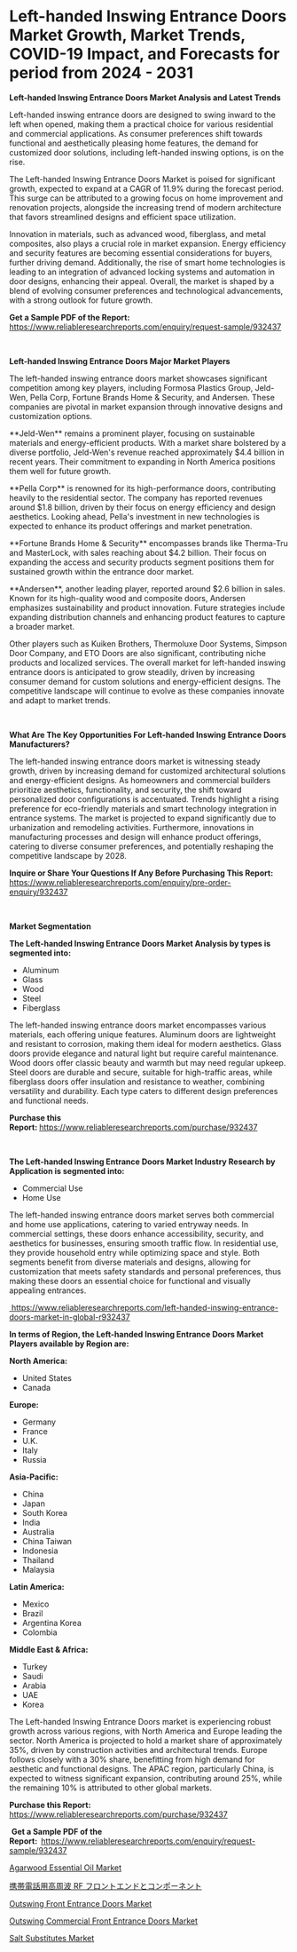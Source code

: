 <p><h1>Left-handed Inswing Entrance Doors Market Growth, Market Trends, COVID-19 Impact, and Forecasts for period from 2024 - 2031</h1></p><p><strong>Left-handed Inswing Entrance Doors Market Analysis and Latest Trends</strong></p>
<p><p>Left-handed inswing entrance doors are designed to swing inward to the left when opened, making them a practical choice for various residential and commercial applications. As consumer preferences shift towards functional and aesthetically pleasing home features, the demand for customized door solutions, including left-handed inswing options, is on the rise.</p><p>The Left-handed Inswing Entrance Doors Market is poised for significant growth, expected to expand at a CAGR of 11.9% during the forecast period. This surge can be attributed to a growing focus on home improvement and renovation projects, alongside the increasing trend of modern architecture that favors streamlined designs and efficient space utilization.</p><p>Innovation in materials, such as advanced wood, fiberglass, and metal composites, also plays a crucial role in market expansion. Energy efficiency and security features are becoming essential considerations for buyers, further driving demand. Additionally, the rise of smart home technologies is leading to an integration of advanced locking systems and automation in door designs, enhancing their appeal. Overall, the market is shaped by a blend of evolving consumer preferences and technological advancements, with a strong outlook for future growth.</p></p>
<p><strong>Get a Sample PDF of the Report:&nbsp;</strong> <a href="https://www.reliableresearchreports.com/enquiry/request-sample/932437">https://www.reliableresearchreports.com/enquiry/request-sample/932437</a></p>
<p>&nbsp;</p>
<p><strong>Left-handed Inswing Entrance Doors Major Market Players</strong></p>
<p><p>The left-handed inswing entrance doors market showcases significant competition among key players, including Formosa Plastics Group, Jeld-Wen, Pella Corp, Fortune Brands Home & Security, and Andersen. These companies are pivotal in market expansion through innovative designs and customization options.</p><p>**Jeld-Wen** remains a prominent player, focusing on sustainable materials and energy-efficient products. With a market share bolstered by a diverse portfolio, Jeld-Wen's revenue reached approximately $4.4 billion in recent years. Their commitment to expanding in North America positions them well for future growth.</p><p>**Pella Corp** is renowned for its high-performance doors, contributing heavily to the residential sector. The company has reported revenues around $1.8 billion, driven by their focus on energy efficiency and design aesthetics. Looking ahead, Pella's investment in new technologies is expected to enhance its product offerings and market penetration.</p><p>**Fortune Brands Home & Security** encompasses brands like Therma-Tru and MasterLock, with sales reaching about $4.2 billion. Their focus on expanding the access and security products segment positions them for sustained growth within the entrance door market.</p><p>**Andersen**, another leading player, reported around $2.6 billion in sales. Known for its high-quality wood and composite doors, Andersen emphasizes sustainability and product innovation. Future strategies include expanding distribution channels and enhancing product features to capture a broader market.</p><p>Other players such as Kuiken Brothers, Thermoluxe Door Systems, Simpson Door Company, and ETO Doors are also significant, contributing niche products and localized services. The overall market for left-handed inswing entrance doors is anticipated to grow steadily, driven by increasing consumer demand for custom solutions and energy-efficient designs. The competitive landscape will continue to evolve as these companies innovate and adapt to market trends.</p></p>
<p>&nbsp;</p>
<p><strong>What Are The Key Opportunities For Left-handed Inswing Entrance Doors Manufacturers?</strong></p>
<p><p>The left-handed inswing entrance doors market is witnessing steady growth, driven by increasing demand for customized architectural solutions and energy-efficient designs. As homeowners and commercial builders prioritize aesthetics, functionality, and security, the shift toward personalized door configurations is accentuated. Trends highlight a rising preference for eco-friendly materials and smart technology integration in entrance systems. The market is projected to expand significantly due to urbanization and remodeling activities. Furthermore, innovations in manufacturing processes and design will enhance product offerings, catering to diverse consumer preferences, and potentially reshaping the competitive landscape by 2028.</p></p>
<p><strong>Inquire or Share Your Questions If Any Before Purchasing This Report:</strong> <a href="https://www.reliableresearchreports.com/enquiry/pre-order-enquiry/932437">https://www.reliableresearchreports.com/enquiry/pre-order-enquiry/932437</a></p>
<p>&nbsp;</p>
<p><strong>Market Segmentation</strong></p>
<p><strong>The Left-handed Inswing Entrance Doors Market Analysis by types is segmented into:</strong></p>
<p><ul><li>Aluminum</li><li>Glass</li><li>Wood</li><li>Steel</li><li>Fiberglass</li></ul></p>
<p><p>The left-handed inswing entrance doors market encompasses various materials, each offering unique features. Aluminum doors are lightweight and resistant to corrosion, making them ideal for modern aesthetics. Glass doors provide elegance and natural light but require careful maintenance. Wood doors offer classic beauty and warmth but may need regular upkeep. Steel doors are durable and secure, suitable for high-traffic areas, while fiberglass doors offer insulation and resistance to weather, combining versatility and durability. Each type caters to different design preferences and functional needs.</p></p>
<p><strong>Purchase this Report:&nbsp;</strong><a href="https://www.reliableresearchreports.com/purchase/932437">https://www.reliableresearchreports.com/purchase/932437</a></p>
<p>&nbsp;</p>
<p><strong>The Left-handed Inswing Entrance Doors Market Industry Research by Application is segmented into:</strong></p>
<p><ul><li>Commercial Use</li><li>Home Use</li></ul></p>
<p><p>The left-handed inswing entrance doors market serves both commercial and home use applications, catering to varied entryway needs. In commercial settings, these doors enhance accessibility, security, and aesthetics for businesses, ensuring smooth traffic flow. In residential use, they provide household entry while optimizing space and style. Both segments benefit from diverse materials and designs, allowing for customization that meets safety standards and personal preferences, thus making these doors an essential choice for functional and visually appealing entrances.</p></p>
<p><a href="https://www.reliableresearchreports.com/left-handed-inswing-entrance-doors-market-in-global-r932437">&nbsp;https://www.reliableresearchreports.com/left-handed-inswing-entrance-doors-market-in-global-r932437</a></p>
<p><strong>In terms of Region, the Left-handed Inswing Entrance Doors Market Players available by Region are:</strong></p>
<p>
    <p> <strong> North America: </strong>
        <ul>
            <li>United States</li>
            <li>Canada</li>
        </ul>
        </p> 
    <p> <strong> Europe: </strong>
        <ul>
            <li>Germany</li>
            <li>France</li>
            <li>U.K.</li>
            <li>Italy</li>
            <li>Russia</li>
        </ul>
        </p> 
    <p> <strong> Asia-Pacific: </strong>
        <ul>
            <li>China</li>
            <li>Japan</li>
            <li>South Korea</li>
            <li>India</li>
            <li>Australia</li>
            <li>China Taiwan</li>
            <li>Indonesia</li>
            <li>Thailand</li>
            <li>Malaysia</li>
        </ul>
        </p> 
    <p> <strong> Latin America: </strong>
        <ul>
            <li>Mexico</li>
            <li>Brazil</li>
            <li>Argentina Korea</li>
            <li>Colombia</li>
        </ul>
        </p> 
    <p> <strong> Middle East & Africa: </strong>
        <ul>
            <li>Turkey</li>
            <li>Saudi</li>
            <li>Arabia</li>
            <li>UAE</li>
            <li>Korea</li>
        </ul>
    </p>
    </p>
<p><p>The Left-handed Inswing Entrance Doors market is experiencing robust growth across various regions, with North America and Europe leading the sector. North America is projected to hold a market share of approximately 35%, driven by construction activities and architectural trends. Europe follows closely with a 30% share, benefitting from high demand for aesthetic and functional designs. The APAC region, particularly China, is expected to witness significant expansion, contributing around 25%, while the remaining 10% is attributed to other global markets.</p></p>
<p><strong>Purchase this Report: </strong><a href="https://www.reliableresearchreports.com/purchase/932437">https://www.reliableresearchreports.com/purchase/932437</a></p>
<p>&nbsp;<strong>Get a Sample PDF of the Report:&nbsp;&nbsp;</strong><a href="https://www.reliableresearchreports.com/enquiry/request-sample/932437">https://www.reliableresearchreports.com/enquiry/request-sample/932437</a></p>
<p><strong></strong></p>
<p><p><a href="https://www.linkedin.com/pulse/market-forecasting-change-global-agarwood-essential-oil-gjayc?trackingId=XV7OINDWS3S2MEqxs2klvg%3D%3D">Agarwood Essential Oil Market</a></p><p><a href="https://medium.com/@leroystapc/%E3%83%A9%E3%82%B8%E3%82%AA%E5%91%A8%E6%B3%A2%E6%95%B0-rf-%E3%83%95%E3%83%AD%E3%83%B3%E3%83%88%E3%82%A8%E3%83%B3%E3%83%89%E3%81%A8%E6%90%BA%E5%B8%AF%E9%9B%BB%E8%A9%B1%E7%94%A8%E3%82%B3%E3%83%B3%E3%83%9D%E3%83%BC%E3%83%8D%E3%83%B3%E3%83%88%E5%B8%82%E5%A0%B4-%E3%82%B0%E3%83%AD%E3%83%BC%E3%83%90%E3%83%AB%E5%B8%82%E5%A0%B4%E5%8B%95%E5%90%91%E3%81%A8%E5%B8%82%E5%A0%B4%E4%BA%88%E6%B8%AC-2024%E5%B9%B4-2031%E5%B9%B4-041f05be7583">携帯電話用高周波 RF フロントエンドとコンポーネント</a></p><p><a href="https://github.com/rahu1506/Market-Research-Report-List-6/blob/main/outswing-front-entrance-doors-market.md">Outswing Front Entrance Doors Market</a></p><p><a href="https://github.com/juniordelafrance/Market-Research-Report-List-5/blob/main/outswing-commercial-front-entrance-doors-market.md">Outswing Commercial Front Entrance Doors Market</a></p><p><a href="https://www.linkedin.com/pulse/salt-substitutes-market-research-report-forecast-growth-prospects-wfdse?trackingId=d7YJcH9ZTwaz0WQKI02tJQ%3D%3D">Salt Substitutes Market</a></p></p>